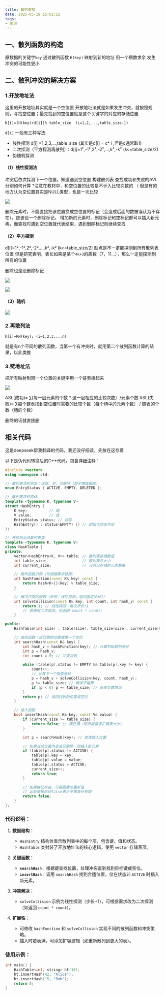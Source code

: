 ```yaml
---
title: 散列查找
date: 2025-05-18 15:01:12
tags:
- 笔记
---
```


## 一、散列函数的构造
原数据的关键字`key` 通过散列函数 `H(key)` 映射到新的地址
用一个质数求余 发生冲突的可能性更小 

## 二、散列冲突的解决方案
### 1.开放地址法
这里的开放地址其实就是一个空位置
开放地址法就是如果发生冲突，就按照规则，寻找空位置；最先找到的空位置就是这个关键字的对应的存储位置
```
h[i]=(H(key)+d[i])% table_size  (i=1,2,...,table_size-1)
```

`d[i]`  一般有三种写法:
- 线性探测  d[i] =1,2,3,...,table_size  (其实是d[i] = c* i ,但是c通常取1)
- 二次探测（平方探测再散列）：d[i]=1²,-1²,2²,-2²,...,k²,-k² (k<=table_size/2)
- 伪随机探测

#### （1）线性探测法
冲突后依次探测下一个位置，知道遇到空位置
构建散列表
查找成功和失败的AVL分别如何计算
*注意在教材中，和空位置的比较是不计入比较次数的
（ 但是有的地方认为空位置其实是NULL类型，也是一次比较

![](/images/散列查找/hash1.png)

删除元素时，不能直接把该位置换成空位置的标记（会造成后面的数被误认为不存在），应该设一个删除标记。
增加新的元素时，删除标记和空标记都可以插入新元素，而查找时遇到空位置就代表结束，遇到删除标记则继续查找


#### （2）平方探测
d[i]=1²,-1²,2²,-2²,...,k²,-k² (k<=table_size/2)
缺点是不一定能探测到所有散列表位置
但是研究表明，表长如果是某个`4k+3`的质数（7，11...），那么一定能探测到所有的位置

删除也是设删除标记

![](/images/散列查找/hash2.png)

![](/images/散列查找/hash3.png)

#### （3）随机

![](/images/散列查找/hash4.png)

### 2.再散列法
```
h[i]=RH(key); (i=1,2,3...,n)
```
就是有n个不同的散列函数，当第一个有冲突时，就用第二个散列函数计算的结果，以此类推

### 3.链地址法
把所有映射到同一个位置的关键字用一个链表串起来

![](/images/散列查找/散列查找/hash5.png)

ASL(成功)=   ∑(每一层元素的个数 * 这一层相应的比较次数）/元素个数
ASL(失败)=  ∑每个链表找到空位置时需要的比较个数（每个槽中的元素个数） / 链表的个数（槽的个数）

删除的话就直接删


## 相关代码
这是deepseek帮我翻译的代码，我还没仔细读，先放在这存着

以下是伪代码转换后的C++代码，包含详细注释：

```cpp
#include <vector>
using namespace std;

// 散列表项的状态：活跃、空、已删除（用于懒惰删除）
enum EntryStatus { ACTIVE, EMPTY, DELETED };

// 散列表项结构体
template <typename K, typename V>
struct HashEntry {
    K key;          // 键
    V value;        // 值
    EntryStatus status; // 状态
    HashEntry() : status(EMPTY) {} // 初始化状态为空
};

// 开放地址法散列表类
template <typename K, typename V>
class HashTable {
private:
    vector<HashEntry<K, V>> table; // 散列表存储数组
    int table_size;                // 散列表总大小
    int current_size;              // 当前已存储的元素数量

    // 散列函数示例（可根据需求替换）
    int hashFunction(const K& key) const {
        return hash<K>{}(key) % table_size;
    }

    // 解决冲突的函数（示例：线性探测，返回固定步长1）
    int solveCollision(const K& key, int count, int hash_v) const {
        return 1; // 线性探测：每次步长+1
        // 若使用二次探测，可返回 count * count;
    }

public:
    HashTable(int size) : table(size), table_size(size), current_size(0) {}

    // 查找函数：返回键的位置或第一个空位
    int searchHash(const K& key) {
        int hash_v = hashFunction(key); // 计算初始散列地址
        int p = hash_v;
        int count = 0; // 冲突次数

        while (table[p].status != EMPTY && table[p].key != key) {
            count++;
            // 计算下一个探查地址
            p = hash_v + solveCollision(key, count, hash_v);
            p %= table_size; // 确保不越界
            if (p < 0) p += table_size; // 处理负数情况
        }
        return p; // 返回找到的位置或空位
    }

    // 插入函数
    bool insertHash(const K& key, const V& value) {
        if (current_size >= table_size) {
            return false; // 表已满（可根据需求扩展表大小）
        }

        int p = searchHash(key); // 查找插入位置

        // 如果当前位置为空或已删除，则插入新元素
        if (table[p].status != ACTIVE) {
            table[p].key = key;
            table[p].value = value;
            table[p].status = ACTIVE;
            current_size++;
            return true;
        }

        // 如果键已存在，可根据需求更新值
        // 此处直接返回false表示不覆盖已有键
        return false;
    }
};
```

### 代码说明：
1. **数据结构**：
   - `HashEntry` 结构体表示散列表中的每个项，包含键、值和状态。
   - `HashTable` 类封装了开放地址法的核心逻辑，使用 `vector` 存储表项。

2. **关键函数**：
   - **`searchHash`**：根据键查找位置，处理冲突直到找到目标键或空位。
   - **`insertHash`**：调用 `searchHash` 找到合适位置，仅在状态非 `ACTIVE` 时插入新元素。

3. **冲突解决**：
   - `solveCollision` 示例为线性探测（步长+1），可根据需求改为二次探测（如返回 `count * count`）。

4. **扩展性**：
   - 可修改 `hashFunction` 和 `solveCollision` 实现不同的散列函数和冲突策略。
   - 插入时若表满，可添加扩容逻辑（如重新散列到更大的表）。

### 使用示例：
```cpp
int main() {
    HashTable<int, string> ht(10);
    ht.insertHash(42, "Alice");
    ht.insertHash(15, "Bob");
    return 0;
}
```


